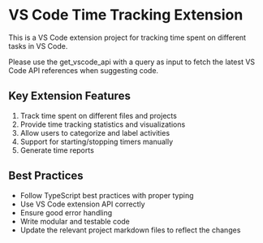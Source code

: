 <!-- Use this file to provide workspace-specific custom instructions to Copilot. For more details, visit https://code.visualstudio.com/docs/copilot/copilot-customization#_use-a-githubcopilotinstructionsmd-file -->

# VS Code Time Tracking Extension

This is a VS Code extension project for tracking time spent on different tasks in VS Code.

Please use the get_vscode_api with a query as input to fetch the latest VS Code API references when suggesting code.

## Key Extension Features

1. Track time spent on different files and projects
2. Provide time tracking statistics and visualizations
3. Allow users to categorize and label activities
4. Support for starting/stopping timers manually
5. Generate time reports

## Best Practices

- Follow TypeScript best practices with proper typing
- Use VS Code extension API correctly
- Ensure good error handling
- Write modular and testable code
- Update the relevant project markdown files to reflect the changes